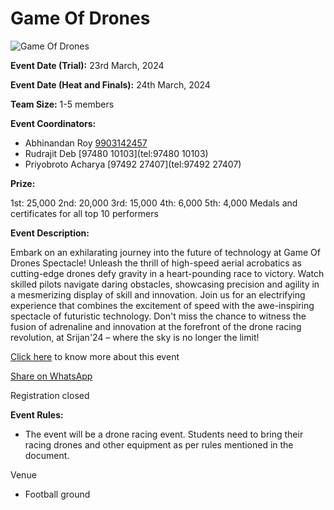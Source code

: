 # Game Of Drones

![Game Of Drones](https://srijanju.in/images/events/gameofdrones.png)

**Event Date (Trial):** 23rd March, 2024

**Event Date (Heat and Finals):** 24th March, 2024

**Team Size:** 1-5 members

**Event Coordinators:**

- Abhinandan Roy [9903142457](tel:9903142457)
- Rudrajit Deb [97480 10103](tel:97480 10103)
- Priyobroto Acharya [97492 27407](tel:97492 27407)

**Prize:**

1st: 25,000
2nd: 20,000
3rd: 15,000
4th: 6,000
5th: 4,000
Medals and certificates for all top 10 performers

**Event Description:**

Embark on an exhilarating journey into the future of technology at Game Of Drones Spectacle! Unleash the thrill of high-speed aerial acrobatics as cutting-edge drones defy gravity in a heart-pounding race to victory. Watch skilled pilots navigate daring obstacles, showcasing precision and agility in a mesmerizing display of skill and innovation. Join us for an electrifying experience that combines the excitement of speed with the awe-inspiring spectacle of futuristic technology. Don't miss the chance to witness the fusion of adrenaline and innovation at the forefront of the drone racing revolution, at Srijan'24 – where the sky is no longer the limit!

[Click here](https://drive.google.com/file/d/1PumVzRyk1KhBV4uew-4dmaCQOq39yBpo/view?usp=drivesdk) to know more about this event

[Share on WhatsApp](https://wa.me/?text=Check%20out%20this%20event%3A%20Game%20Of%20Drones%0A%0A%20Embark%20on%20an%20exhilarating%20journey%20into%20the%20future%20of%20technology%20at%20Game%20Of%20Drones%20Spectacle!%20Unleash%20the%20thrill%20of%20high-speed%20aerial%20acrobatics%20as%20cutting-edge%20drones%20defy%20gravity%20in%20a%20heart-pounding%20race%20to%20victory.%20Watch%20skilled%20pilots%20navigate%20daring%20obstacles%2C%20showcasing%20precision%20and%20agility%20in%20a%20mesmerizing%20display%20of%20skill%20and%20innovation.%20Join%20us%20for%20an%20electrifying%20experience%20that%20combines%20the%20excitement%20of%20speed%20with%20the%20awe-inspiring%20spectacle%20of%20futuristic%20technology.%20Don%27t%20miss%20the%20chance%20to%20witness%20the%20fusion%20of%20adrenaline%20and%20innovation%20at%20the%20forefront%20of%20the%20drone%20racing%20revolution%2C%20at%20Srijan%2724%20%E2%80%93%20where%20the%20sky%20is%20no%20longer%20the%20limit!%0A%0AHead%20over%20to%3A%20https%3A%2F%2Fsrijanju.in%2Fevents%2Fgame-of-drones%20for%20exploring%20it!)

Registration closed

**Event Rules:**

- The event will be a drone racing event. Students need to bring their racing drones and other equipment as per rules mentioned in the document.

Venue

- Football ground
